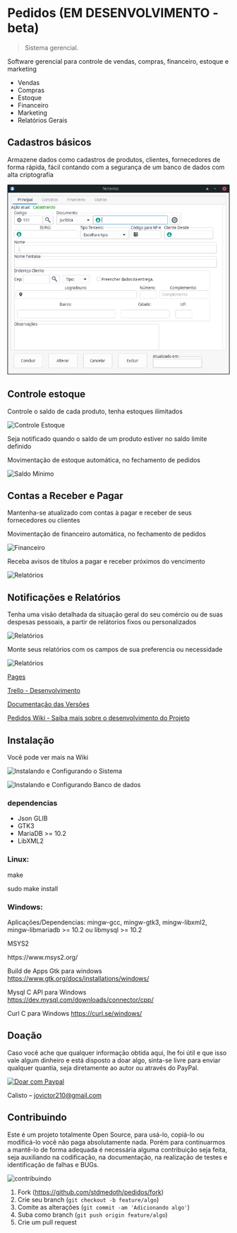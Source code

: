 # Pedidos (EM DESENVOLVIMENTO - beta)
> Sistema gerencial.


<p>Software gerencial para controle de vendas, compras, financeiro, estoque e marketing</p>
<ul>
<li>Vendas</li>
<li>Compras</li>
<li>Estoque</li>
<li>Financeiro</li>
<li>Marketing</li>
<li>Relatórios Gerais</li>
</ul>

## Cadastros básicos
<p>Armazene dados como cadastros de produtos, clientes, fornecedores de forma rápida, fácil contando com a segurança de um banco de dados com alta criptografia</p>

![Terceiros](data/screenshots/terceiros_screen.png)

## Controle estoque
<p>Controle o saldo de cada produto, tenha estoques ilimitados</p>

![Controle Estoque](data/screenshots/controle_saldo.png)

<p>Seja notificado quando o saldo de um produto estiver no saldo limite definido</p>
<p>Movimentação de estoque automática, no fechamento de pedidos</p>

![Saldo Mínimo](data/screenshots/aviso_saldo_minimo.png)


## Contas a Receber e Pagar
<p>Mantenha-se atualizado com contas à pagar e receber de seus fornecedores ou clientes</p>
<p>Movimentação de financeiro automática, no fechamento de pedidos</p>

![Financeiro](data/screenshots/titulo_a_receber.png)

<p>Receba avisos de títulos a pagar e receber próximos do vencimento</p>

![Relatórios](data/screenshots/notificacao_titulo_pagar.png)

## Notificações e Relatórios
<p>Tenha uma visão detalhada da situação geral do seu comércio ou de suas despesas pessoais, a partir de relátorios fixos ou personalizados</p>

![Relatórios](data/screenshots/relatorios.png)

<p>Monte seus relatórios com os campos de sua preferencia ou necessidade</p>

![Relatórios](data/screenshots/relat_estoque.png)

[Pages](https://stdmedoth.github.io/pedidos/)

[Trello - Desenvolvimento](https://trello.com/b/kX1scIYM/pedidos-software-v1)

[Documentação das Versões](https://drive.google.com/drive/folders/1oLtes6nGME0_u5Ye-cu01hSzJUTQAZlz?usp=sharing)

[Pedidos Wiki - Saiba mais sobre o desenvolvimento do Projeto](https://github.com/stdmedoth/pedidos/wiki)

## Instalação

Você pode ver mais na Wiki

![Instalando e Configurando o Sistema](https://github.com/stdmedoth/pedidos/wiki/Instalando-e-Configurando-o-Sistema)

![Instalando e Configurando Banco de dados](https://github.com/stdmedoth/pedidos/wiki/Instalando-e-Configurando-Banco-de-dados)

### dependencias
<ul>
<li>Json GLIB</li>
<li>GTK3</li>
<li>MariaDB >= 10.2</li>
<li>LibXML2</li>
</ul>

<h3>Linux:</h3>
<p>make</p>
<p>sudo make install</p>


<h3>Windows:</h3>
<p>Aplicações/Dependencias: mingw-gcc, mingw-gtk3, mingw-libxml2, mingw-libmariadb >= 10.2 ou libmysql >= 10.2</p>

<p>MSYS2</p>
https://www.msys2.org/

Build de Apps Gtk para windows
https://www.gtk.org/docs/installations/windows/

Mysql C API para Windows
https://dev.mysql.com/downloads/connector/cpp/

Curl C para Windows
https://curl.se/windows/


## Doação

Caso você ache que qualquer informação obtida aqui, lhe foi útil e que isso vale algum dinheiro e está disposto a doar algo, sinta-se livre para enviar qualquer quantia, seja diretamente ao autor ou através do PayPal.

<a target="_blank" href="https://www.paypal.com/donate?hosted_button_id=3Z3W5RJRZDAY8">
<img alt="Doar com Paypal" src="https://www.paypalobjects.com/pt_BR/BR/i/btn/btn_donateCC_LG.gif"/></a>

Calisto – jovictor210@gmail.com


## Contribuindo

Este é um projeto totalmente Open Source, para usá-lo, copiá-lo ou modificá-lo você não paga absolutamente nada. Porém para continuarmos a mantê-lo de forma adequada é necessária alguma contribuição seja feita, seja auxiliando na codificação, na documentação, na realização de testes e identificação de falhas e BUGs.

![contribuindo](data/screenshots/versao_view.png)

1. Fork (<https://github.com/stdmedoth/pedidos/fork>)
2. Crie seu branch (`git checkout -b feature/algo`)
3. Comite as alterações (`git commit -am 'Adicionando algo'`)
4. Suba como branch (`git push origin feature/algo`)
5. Crie um pull request
